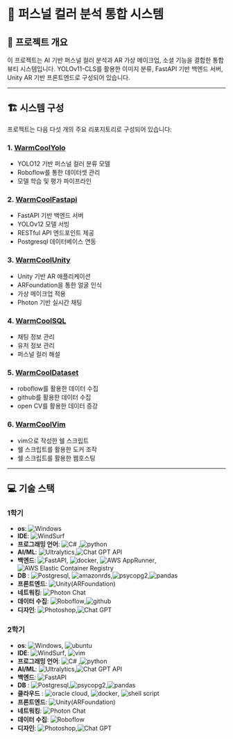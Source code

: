 # 🎨 퍼스널 컬러 분석 통합 시스템

## 📌 프로젝트 개요

이 프로젝트는 AI 기반 퍼스널 컬러 분석과 AR 가상 메이크업, 소셜 기능을 결합한 통합 뷰티 시스템입니다. YOLOv11-CLS를 활용한 이미지 분류, FastAPI 기반 백엔드 서버, Unity AR 기반 프론트엔드로 구성되어 있습니다.

---

## 🏗 시스템 구성

프로젝트는 다음 다섯 개의 주요 리포지토리로 구성되어 있습니다:

### 1. [WarmCoolYolo](https://github.com/An0jin/WarmCoolYolo)

- YOLO12 기반 퍼스널 컬러 분류 모델
- Roboflow를 통한 데이터셋 관리
- 모델 학습 및 평가 파이프라인

### 2. [WarmCoolFastapi](https://github.com/An0jin/WarmCoolFastapi)

- FastAPI 기반 백엔드 서버
- YOLOv12 모델 서빙
- RESTful API 엔드포인트 제공
- Postgresql 데이터베이스 연동

### 3. [WarmCoolUnity](https://github.com/An0jin/WarmCoolUnity)

- Unity 기반 AR 애플리케이션
- ARFoundation을 통한 얼굴 인식
- 가상 메이크업 적용
- Photon 기반 실시간 채팅

### 4. [WarmCoolSQL](https://github.com/An0jin/WarmCoolSQL)

- 채팅 정보 관리
- 유저 정보 관리
- 퍼스널 컬러 해설

### 5. [WarmCoolDataset](https://github.com/An0jin/WarmCoolDataset)

- roboflow를 활용한 데이터 수집
- github를 활용한 데이터 수집
- open CV를 활용한 데이터 증강

### 6. [WarmCoolVim](https://github.com/An0jin/WarmCoolVim)

- vim으로 작성한 쉘 스크립트
- 쉘 스크립트를 활용한 도커 조작
- 쉘 스크립트를 활용한 웹호스팅

---


## 💻 기술 스택

### 1학기
- **os**: ![Windows](https://img.shields.io/badge/-Windows-blue?style=flat&logo=windows&logoColor=white)
- **IDE**: ![WindSurf](https://img.shields.io/badge/-WindSurf-ffffff?style=flat&logo=windsurf&logoColor=black)
- **프로그래밍 언어**: ![C#](https://img.shields.io/badge/C%23-512bd4?style=flat&logo=c&logoColor=white)
,![python](https://img.shields.io/badge/python-3776ab?style=flat&logo=python&logoColor=white)
- **AI/ML**: ![Ultralytics](https://img.shields.io/badge/Ultralytics-111F68?style=flat&logo=Ultralytics&logoColor=white),![Chat GPT API](https://img.shields.io/badge/Chat%20Gpt%20API-1DA484?style=flat&logo=openai&logoColor=white)
- **백엔드**: ![FastAPI](https://img.shields.io/badge/-FastAPI-009688?style=flat&logo=fastapi&logoColor=white), ![docker](https://img.shields.io/badge/-docker-2496ED?style=flat&logo=docker&logoColor=white), ![AWS AppRunner](https://img.shields.io/badge/-AWS%20AppRunner-232F3E?style=flat&logo=amazonwebservices&logoColor=white), ![AWS Elastic Container Registry](https://img.shields.io/badge/-AWS%20Elastic%20Container%20Registry-232F3E?style=flat&logo=amazonwebservices&logoColor=white)
- **DB** : ![Postgresql](https://img.shields.io/badge/-postgresql-4169E1?style=flat&logo=postgresql&logoColor=white), ![amazonrds](https://img.shields.io/badge/-amazonrds-527FFF?style=flat&logo=amazonrds&logoColor=white),![psycopg2](https://img.shields.io/badge/-psycopg2-4169E1?style=flat&logo=postgresql&logoColor=white),![pandas](https://img.shields.io/badge/pandas-150458?style=flat&logo=pandas&logoColor=white)
- **프론트엔드**: ![Unity(ARFoundation)](https://img.shields.io/badge/-Unity(ARFoundation)-000000?style=flat&logo=unity&logoColor=white)
- **네트워킹**: ![Photon Chat](https://img.shields.io/badge/-Photon%20Chat-004480?style=flat&logo=photon&logoColor=white)
- **데이터 수집**: ![Roboflow](https://img.shields.io/badge/-roboflow-6706CE?style=flat&logo=roboflow&logoColor=white),![github](https://img.shields.io/badge/-github-000000?style=flat&logo=github&logoColor=white)
- **디자인**: ![Photoshop](https://img.shields.io/badge/-Photoshop-31A8FF?style=flat&logo=adobe-photoshop&logoColor=white),![Chat GPT](https://img.shields.io/badge/Chat%20Gpt-1DA484?style=flat&logo=openai&logoColor=white)

### 2학기
- **os**: ![Windows](https://img.shields.io/badge/-Windows-blue?style=flat&logo=windows&logoColor=white), ![ubuntu](https://img.shields.io/badge/-ubuntu-E55844?style=flat&logo=ubuntu&logoColor=white) 
- **IDE**: ![WindSurf](https://img.shields.io/badge/-WindSurf-ffffff?style=flat&logo=windsurf&logoColor=black), ![vim](https://img.shields.io/badge/-vim-019733?style=flat&logo=vim&logoColor=white)
- **프로그래밍 언어**: ![C#](https://img.shields.io/badge/C%23-512bd4?style=flat&logo=c&logoColor=white)
,![python](https://img.shields.io/badge/python-3776ab?style=flat&logo=python&logoColor=white)
- **AI/ML**: ![Ultralytics](https://img.shields.io/badge/Ultralytics-111F68?style=flat&logo=Ultralytics&logoColor=white),![Chat GPT API](https://img.shields.io/badge/Chat%20Gpt%20API-1DA484?style=flat&logo=openai&logoColor=white)
- **백엔드**: ![FastAPI](https://img.shields.io/badge/-FastAPI-009688?style=flat&logo=fastapi&logoColor=white)
- **DB** : ![Postgresql](https://img.shields.io/badge/-postgresql-4169E1?style=flat&logo=postgresql&logoColor=white),![psycopg2](https://img.shields.io/badge/-psycopg2-4169E1?style=flat&logo=postgresql&logoColor=white),![pandas](https://img.shields.io/badge/pandas-150458?style=flat&logo=pandas&logoColor=white)
- **클라우드** : ![oracle cloud](https://img.shields.io/badge/-oracle%20cloud-E55844?style=flat&logo=oracle&logoColor=white), ![docker](https://img.shields.io/badge/-docker-2496ED?style=flat&logo=docker&logoColor=white), ![shell script](https://img.shields.io/badge/-shell%20script-E55844?style=flat&logo=gnubash&logoColor=white) 
- **프론트엔드**: ![Unity(ARFoundation)](https://img.shields.io/badge/-Unity(ARFoundation)-000000?style=flat&logo=unity&logoColor=white)
- **네트워킹**: ![Photon Chat](https://img.shields.io/badge/-Photon%20Chat-004480?style=flat&logo=photon&logoColor=white)
- **데이터 수집**: ![Roboflow](https://img.shields.io/badge/-roboflow-6706CE?style=flat&logo=roboflow&logoColor=white)
- **디자인**: ![Photoshop](https://img.shields.io/badge/-Photoshop-31A8FF?style=flat&logo=adobe-photoshop&logoColor=white),![Chat GPT](https://img.shields.io/badge/Chat%20Gpt-1DA484?style=flat&logo=openai&logoColor=white)
